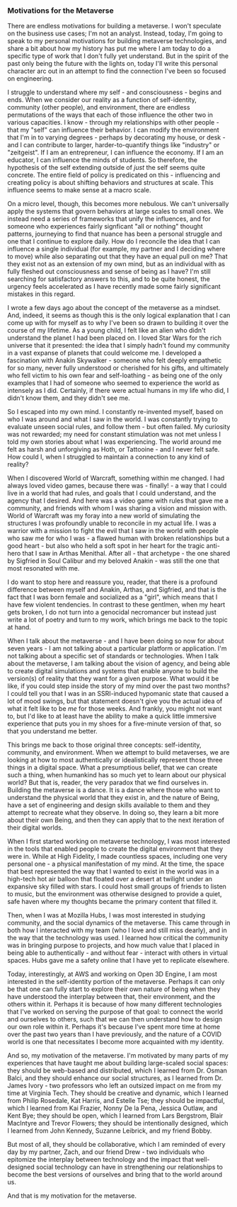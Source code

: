 ### Motivations for the Metaverse
There are endless motivations for building a metaverse. I won't speculate on the business use cases; I'm not an analyst. Instead, today, I'm going to speak to my personal motivations for building metaverse technologies, and share a bit about how my history has put me where I am today to do a specific type of work that I don't fully yet understand. But in the spirit of the past only being the future with the lights on, today I'll write this personal character arc out in an attempt to find the connection I've been so focused on engineering. 

I struggle to understand where my self - and consciousness - begins and ends. When we consider our reality as a function of self-identity, community (other people), and environment, there are endless permutations of the ways that each of those influence the other two in various capacities. I know - through my relationships with other people - that my "self" can influence their behavior. I can modify the environment that I'm in to varying degrees - perhaps by decorating my house, or desk - and I can contribute to larger, harder-to-quantify things like "industry" or "zeitgeist". If I am an entrepreneur, I can influence the economy. If I am an educator, I can influence the minds of students. So therefore, the hypothesis of the self extending outside of _just_ the self seems quite concrete. The entire field of policy is predicated on this - influencing and creating policy is about shifting behaviors and structures at scale. This influence seems to make sense at a macro scale.

On a micro level, though, this becomes more nebulous. We can't universally apply the systems that govern behaviors at large scales to small ones. We instead need a series of frameworks that unify the influences, and for someone who experiences fairly signficant "all or nothing" thought patterns, journeying to find that nuance has been a personal struggle and one that I continue to explore daily. How do I reconcile the idea that I can influence a single individual (for example, my partner and I deciding where to move) while also separating out that they have an equal pull on me? That they exist not as an extension of my own mind, but as an individual with as fully fleshed out consciousness and sense of being as I have? I'm still searching for satisfactory answers to this, and to be quite honest, the urgency feels accelerated as I have recently made some fairly significant mistakes in this regard.

I wrote a few days ago about the concept of the metaverse as a mindset. And, indeed, it seems as though this is the only logical explanation that I can come up with for myself as to why I've been so drawn to building it over the course of my lifetime. As a young child, I felt like an alien who didn't understand the planet I had been placed on. I loved Star Wars for the rich universe that it presented: the idea that I simply hadn't found my community in a vast expanse of planets that could welcome me. I developed a fascination with Anakin Skywalker - someone who felt deeply empathetic for so many, never fully understood or cherished for his gifts, and ultimately who fell victim to his own fear and self-loathing - as being one of the only examples that I had of someone who seemed to experience the world as intensely as I did. Certainly, if there were actual humans in my life who did, I didn't know them, and they didn't see me. 

So I escaped into my own mind. I constantly re-invented myself, based on who I was around and what I saw in the world. I was constantly trying to evaluate unseen social rules, and follow them - but often failed. My curiosity was not rewarded; my need for constant stimulation was not met unless I told my own stories about what I was experiencing. The world around me felt as harsh and unforgiving as Hoth, or Tattooine - and I never felt safe. How could I, when I struggled to maintain a connection to any kind of reality? 

When I discovered World of Warcraft, something within me changed. I had always loved video games, because there was - finally! - a way that I could live in a world that had rules, and goals that I could understand, and the agency that I desired. And here was a video game with rules that gave me a community, and friends with whom I was sharing a vision and mission with. World of Warcraft was my foray into a new world of simulating the structures I was profoundly unable to reconcile in my actual life. I was a warrior with a mission to fight the evil that I saw in the world with people who saw me for who I was - a flawed human with broken relationships but a good heart - but also who held a soft spot in her heart for the tragic anti-hero that I saw in Arthas Menithal. After all - that archetype - the one shared by Sigfried in Soul Calibur and my beloved Anakin - was still the one that most resonated with me. 

I do want to stop here and reassure you, reader, that there is a profound difference between myself and Anakin, Arthas, and Sigfried, and that is the fact that I was born female and socialized as a "girl", which means that I have few violent tendencies. In contrast to these gentlmen, when my heart gets broken, I do not turn into a genocidal necromancer but instead just write a lot of poetry and turn to my work, which brings me back to the topic at hand. 

When I talk about the metaverse - and I have been doing so now for about seven years - I am not talking about a particular platform or application. I'm not talking about a specific set of standards or technologies. When I talk about the metaverse, I am talking about the vision of agency, and being able to create digital simulations and systems that enable anyone to build the version(s) of reality that they want for a given purpose. What would it be like, if you could step inside the story of my mind over the past two months? I could tell you that I was in an SSRI-induced hypomanic state that caused a lot of mood swings, but that statement doesn't give you the actual idea of what it felt like to be _me_ for those weeks. And frankly, you might not want to, but I'd like to at least have the ability to make a quick little immersive experience that puts you in my shoes for a five-minute version of that, so that you understand me better. 

This brings me back to those original three concepts: self-identity, community, and environment. When we attempt to build metaverses, we are looking at how to most authentically or idealistically represent those three things in a digital space. What a presumptious belief, that we can create such a thing, when humankind has so much yet to learn about our physical world? But that is, reader, the very paradox that we find ourselves in. Building the metaverse is a dance. It is a dance where those who want to understand the physical world that they exist in, and the nature of Being, have a set of engineering and design skills available to them and they attempt to recreate what they observe. In doing so, they learn a bit more about their own Being, and then they can apply that to the next iteration of their digital worlds. 

When I first started working on metaverse technology, I was most interested in the tools that enabled people to create the digital environment that they were in. While at High Fidelity, I made countless spaces, including one very personal one - a physical manifestation of my mind. At the time, the space that best represented the way that I wanted to exist in the world was in a high-tech hot air balloon that floated over a desert at twilight under an expansive sky filled with stars. I could host small groups of friends to listen to music, but the environment was otherwise designed to provide a quiet, safe haven where my thoughts became the primary content that filled it. 

Then, when I was at Mozilla Hubs, I was most interested in studying community, and the social dynamics of the metaverse. This came through in both how I interacted with my team (who I love and still miss dearly), and in the way that the technology was used. I learned how critical the community was in bringing purpose to projects, and how much value that I placed in being able to authentically - and without fear - interact with others in virtual spaces. Hubs gave me a safety online that I have yet to replicate elsewhere. 

Today, interestingly, at AWS and working on Open 3D Engine, I am most interested in the self-identity portion of the metaverse. Perhaps it can only be that one can fully start to explore their own nature of being when they have understood the interplay between that, their environment, and the others within it. Perhaps it is because of how many different technologies that I've worked on serving the purpose of that goal: to connect the world and ourselves to others, such that we can then understand how to design our own role within it. Perhaps it's because I've spent more time at home over the past two years than I have previously, and the nature of a COVID world is one that necessitates I become more acquainted with my identity. 

And so, my motivation of the metaverse. I'm motivated by many parts of my experiences that have taught me about building large-scaled social spaces: they should be web-based and distributed, which I learned from Dr. Osman Balci, and they should enhance our social structures, as I learned from Dr. James Ivory - two professors who left an outsized impact on me from my time at Virginia Tech. They should be creative and dynamic, which I learned from Philip Rosedale, Kat Harris, and Estelle Tse; they should be impactful, which I learned from Kai Frazier, Nonny De la Pena, Jessica Outlaw, and Kent Bye; they should be open, which I learned from Lars Bergstrom, Blair MacIntyre and Trevor Flowers; they should be intentionally designed, which I learned from John Kennedy, Suzanne Leibrick, and my friend Bobby. 

But most of all, they should be collaborative, which I am reminded of every day by my partner, Zach, and our friend Drew - two individuals who epitomize the interplay between technology and the impact that well-designed social technology can have in strengthening our relationships to become the best versions of ourselves and bring that to the world around us. 

And that is my motivation for the metaverse.   
